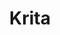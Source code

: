 ---
facebook: https://facebook.com/pages/Krita-Foundation/511943358879536
instagram: https://instagram.com/krita_foundation
logohandle: krita
sort: krita
title: Krita
twitter: https://x.com/Krita_Painting
website: https://krita.org/en
---